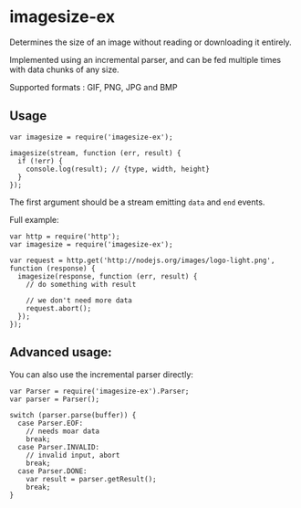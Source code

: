 # imagesize-ex

Determines the size of an image without reading or downloading it entirely.

Implemented using an incremental parser, and can be fed multiple times with data
chunks of any size.

Supported formats : GIF, PNG, JPG and BMP

## Usage

```
var imagesize = require('imagesize-ex');

imagesize(stream, function (err, result) {
  if (!err) {
    console.log(result); // {type, width, height}
  }
});
```

The first argument should be a stream emitting `data` and `end` events.

Full example:

```
var http = require('http');
var imagesize = require('imagesize-ex');

var request = http.get('http://nodejs.org/images/logo-light.png', function (response) {
  imagesize(response, function (err, result) {
    // do something with result

    // we don't need more data
    request.abort();
  });
});
```

## Advanced usage:

You can also use the incremental parser directly:

```
var Parser = require('imagesize-ex').Parser;
var parser = Parser();

switch (parser.parse(buffer)) {
  case Parser.EOF:
    // needs moar data
    break;
  case Parser.INVALID:
    // invalid input, abort
    break;
  case Parser.DONE:
    var result = parser.getResult();
    break;
}
```

